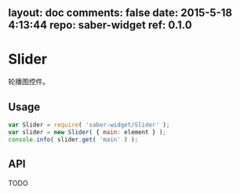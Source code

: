 layout: doc
comments: false
date: 2015-5-18 4:13:44
repo: saber-widget
ref: 0.1.0
---

# Slider

轮播图控件。


## Usage

``` javascript
var Slider = require( 'saber-widget/Slider' );
var slider = new Slider( { main: element } );
console.info( slider.get( 'main' ) );
```

## API

TODO

